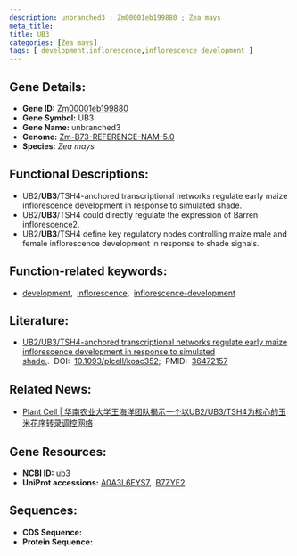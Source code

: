 ```yaml
---
description: unbranched3 ; Zm00001eb199880 ; Zea mays
meta_title:
title: UB3
categories: [Zea mays]
tags: [ development,inflorescence,inflorescence development ]
---
```


## Gene Details:
- **Gene ID:**	[Zm00001eb199880](https://www.maizegdb.org/gene_center/gene/Zm00001eb199880)
- **Gene Symbol:** UB3
- **Gene Name:** unbranched3
- **Genome:** [Zm-B73-REFERENCE-NAM-5.0](https://www.maizegdb.org/genome/assembly/Zm-B73-REFERENCE-NAM-5.0)
- **Species:** *Zea mays*

## Functional Descriptions:
   - UB2/**UB3**/TSH4-anchored transcriptional networks regulate early maize inflorescence development in response to simulated shade.
   - UB2/**UB3**/TSH4 could directly regulate the expression of Barren inflorescence2.
   - UB2/**UB3**/TSH4 define key regulatory nodes controlling maize male and female inflorescence development in response to shade signals.

## Function-related keywords:
- [development](/tags/development/),&nbsp;&nbsp;[inflorescence](/tags/inflorescence/),&nbsp;&nbsp;[inflorescence-development](/tags/inflorescence-development/)

## Literature:
   - [UB2/UB3/TSH4-anchored transcriptional networks regulate early maize inflorescence development in response to simulated shade.]( https://academic.oup.com/plcell/article/35/2/717/6874368?login=true).&nbsp;&nbsp;DOI:&nbsp;&nbsp;[10.1093/plcell/koac352](https://academic.oup.com/plcell/article/35/2/717/6874368?login=true);&nbsp;&nbsp;PMID:&nbsp;&nbsp;[36472157](https://pubmed.ncbi.nlm.nih.gov/36472157/)

## Related News:
   - [Plant Cell | 华南农业大学王海洋团队揭示一个以UB2/UB3/TSH4为核心的玉米花序转录调控网络](https://mp.weixin.qq.com/s?__biz=MzU3ODY3MDM0NA==&mid=2247524465&idx=2&sn=eb939fd0324b568952490c8983108a98&chksm=fd73fa16ca0473009146190318e0e7d45e5978637838204ae758d351cbefd214e0ed8a35e14f&scene=27#wechat_redirect)

## Gene Resources:
- **NCBI ID:** [ub3](https://www.ncbi.nlm.nih.gov/gene/?term=ub3)
- **UniProt accessions:** [A0A3L6EYS7](https://www.uniprot.org/uniprotkb/A0A3L6EYS7/entry),&nbsp;&nbsp;[B7ZYE2](https://www.uniprot.org/uniprotkb/B7ZYE2/entry)



## Sequences:
- **CDS Sequence:**
- **Protein Sequence:**
